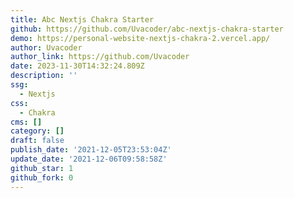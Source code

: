 ```yaml
---
title: Abc Nextjs Chakra Starter
github: https://github.com/Uvacoder/abc-nextjs-chakra-starter
demo: https://personal-website-nextjs-chakra-2.vercel.app/
author: Uvacoder
author_link: https://github.com/Uvacoder
date: 2023-11-30T14:32:24.809Z
description: ''
ssg:
  - Nextjs
css:
  - Chakra
cms: []
category: []
draft: false
publish_date: '2021-12-05T23:53:04Z'
update_date: '2021-12-06T09:58:58Z'
github_star: 1
github_fork: 0
---
```

